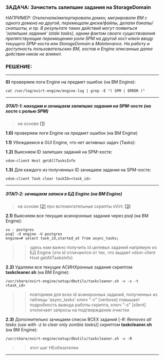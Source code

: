 ### ЗАДАЧА: Зачистить залипшие задания на StorageDomain

*НАПРИМЕР: Отключали/импортировали домен, мигрировали ВМ с одного домена на другой, перемещали диски/файлы, делали бэкапы/снэпшоты, и пр. В результате таких действий могут появиться 'залипшие задания' (stale tasks), одним фактом своего существования препятствующие перемещению роли SPM на другой хост или/и вводу текущего SPM-хоста или StorageDomain в Maintenance.
На работу и доступность пользовательских ВМ, хостов и Engine описанные далее действия никак не влияют.*

### РЕШЕНИЕ:

---

**0)** проверяем логи Engine на предмет ошибок (на ВМ Engine):
```
cat /var/log/ovirt-engine/engine.log | grep -E "( SPM | ERROR )"
```

---

##### ЭТАП-1: находим и зачищаем залипшие задания на SPM-хосте (на хосте с ролью SPM)
> на основе [[1]](https://blog.it-kb.ru/2018/08/19/ovirt-4-2-5-failed-to-force-select-host-as-the-spm-due-to-a-failure-to-stop-the-current-spm-with-uncleared-vdsm-tasks/)

**1.0)** проверяем логи Engine на предмет ошибок (на ВМ Engine)

**1.1)** Убеждаемся в GUI Engine, что нет активных задач (Tasks):

**1.2)** Выясняем ID залипших заданий на SPM-хосте:
```
vdsm-client Host getAllTasksInfo
```

**1.3)** Для каждого из полученных ID зачищаем задания на SPM-хосте:
```
vdsm-client Task clear taskID=<task_id>
```

---

##### ЭТАП-2: зачищаем записи в БД Engine (на ВМ Engine)
> на основе [[2]](https://lists.ovirt.org/archives/list/users@ovirt.org/message/24D3PHPSNEHUEPSX5ATL7RCTUHH74D5Y/)
> про вспомогательные скрипты oVirt: [[3]](https://www.ovirt.org/develop/developer-guide/db-issues/helperutilities.html)

**2.1)** Выясняем все текущие асинхронные задания через psql (на ВМ Engine):
```
su - postgres
psql -d engine -U postgres
engine=# select task_id,started_at from async_tasks;
```

>> здесь нам важно получить id целевых заданий напрямую из БД Engine (эти id отличаются от тех, что выдает vdsm-client Host getAllTasksInfo)

**2.2)** Удаляем все текущие АСИНХронные задания скриптом **taskcleaner.sh** (на ВМ Engine):
```
/usr/share/ovirt-engine/setup/dbutils/taskcleaner.sh -v -s -t <task_id>
```

>> повторяем для всех id асинхронных заданий, полученных из таблицы 'async_tasks'
>> ключ "-v" [verbose] повышает подробность вывода работы скрипта, ключ "-s" [silent] отключает запросы на подтверждение очистки

**2.3)** Дополнительно зачищаем список ВСЕХ заданий [*-R: Removes all tasks (use with -z to clear only zombie tasks)*] скриптом **taskcleaner.sh** (на ВМ Engine):
```
/usr/share/ovirt-engine/setup/dbutils/taskcleaner.sh -v -R
```
>> этот шаг НЕобязателен

---
